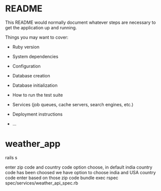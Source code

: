 # README

This README would normally document whatever steps are necessary to get the
application up and running.

Things you may want to cover:

* Ruby version

* System dependencies

* Configuration

* Database creation

* Database initialization

* How to run the test suite

* Services (job queues, cache servers, search engines, etc.)

* Deployment instructions

* ...
# weather_app


rails s

enter zip code and country code option choose, in default india country code has been choosed
we have option to choose india and USA country code
enter based on those zip code
bundle exec rspec spec/services/weather_api_spec.rb



